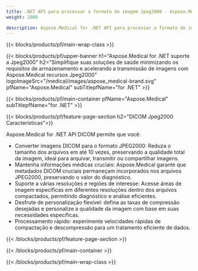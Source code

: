 ```yaml
---
title: .NET API para processar o formato de imagem Jpeg2000 - Aspose.Medical
weight: 2000

description: Aspose.Medical for .NET API para processar o formato de imagem Jpeg2000
---
```


{{< blocks/products/pf/main-wrap-class >}}

{{< blocks/products/pf/upper-banner h1="Aspose.Medical for .NET suporte a Jpeg2000" h2="Simplifique suas soluções de saúde minimizando os requisitos de armazenamento e acelerando a transmissão de imagens com Aspose.Medical recursos Jpeg2000" logoImageSrc="/medical/images/aspose_medical-brand.svg" pfName="Aspose.Medical" subTitlepfName="for .NET" >}}

{{< blocks/products/pf/main-container pfName="Aspose.Medical" subTitlepfName="for .NET" >}}

{{< blocks/products/pf/feature-page-section h2="DICOM Jpeg2000 Características">}}

<p>Aspose.Medical for .NET API DICOM permite que você:</p>

<ul>
<li>Converter imagens DICOM para o formato JPEG2000: Reduza o tamanho dos arquivos em até 10 vezes, preservando a qualidade total da imagem, ideal para arquivar, transmitir ou compartilhar imagens.</li>
<li>Mantenha informações médicas cruciais: Aspose.Medical garante que metadados DICOM cruciais permaneçam incorporados nos arquivos JPEG2000, preservando o valor do diagnóstico.</li>
<li>Suporte a várias resoluções e regiões de interesse: Acesse áreas de imagem específicas em diferentes resoluções dentro dos arquivos compactados, permitindo diagnóstico e análise eficientes.</li>
<li>Desfrute de personalização flexível: defina as taxas de compressão desejadas e personalize a qualidade da imagem com base em suas necessidades específicas.</li>
<li>Processamento rápido: experimente velocidades rápidas de compactação e descompressão para um tratamento eficiente de dados.</li>
</ul>

{{< /blocks/products/pf/feature-page-section >}}

{{< /blocks/products/pf/main-container >}}

{{< /blocks/products/pf/main-wrap-class >}}